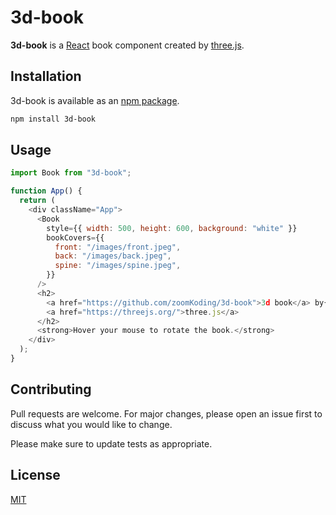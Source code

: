 # 3d-book

**3d-book** is a [React](https://reactjs.org/) book component created by [three.js](https://threejs.org/).

## Installation

3d-book is available as an [npm package](https://www.npmjs.com/package/3d-book).

```bash
npm install 3d-book
```

## Usage

```js
import Book from "3d-book";

function App() {
  return (
    <div className="App">
      <Book
        style={{ width: 500, height: 600, background: "white" }}
        bookCovers={{
          front: "/images/front.jpeg",
          back: "/images/back.jpeg",
          spine: "/images/spine.jpeg",
        }}
      />
      <h2>
        <a href="https://github.com/zoomKoding/3d-book">3d book</a> by{" "}
        <a href="https://threejs.org/">three.js</a>
      </h2>
      <strong>Hover your mouse to rotate the book.</strong>
    </div>
  );
}
```

## Contributing

Pull requests are welcome. For major changes, please open an issue first to discuss what you would like to change.

Please make sure to update tests as appropriate.

## License

[MIT](https://choosealicense.com/licenses/mit/)
